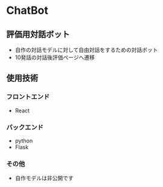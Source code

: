 # ChatBot

## 評価用対話ボット
- 自作の対話モデルに対して自由対話をするための対話ボット
- 10発話の対話後評価ページへ遷移

## 使用技術

### フロントエンド
- React
  
### バックエンド
- python
- Flask

### その他
- 自作モデルは非公開です